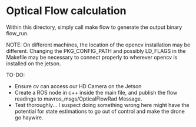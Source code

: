 # Optical Flow calculation


Within this directory, simply call make flow to generate the output binary flow_run.

NOTE: On different machines, the location of the opencv installation may be different. Changing the PKG_CONFIG_PATH and possibly LD_FLAGS in the Makefile may be necessary to connect properly to wherever opencv is installed on the jetson.

TO-DO:
- Ensure cv can access our HD Camera on the Jetson
- Create a ROS node in c++ inside the main file, and publish the flow readings to mavros_msgs/OpticalFlowRad Message.
- Test thoroughly... I suspect doing something wrong here might have the potential for state estimations to go out of control and make the drone go haywire.
